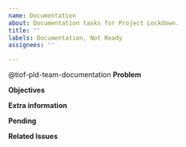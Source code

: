 ```yaml
---
name: Documentation
about: Documentation tasks for Project Lockdown.
title: ''
labels: Documentation, Not Ready
assignees: ''

---
```


@tiof-pld-team-documentation
**Problem**


**Objectives**


**Extra information**


**Pending**



**Related Issues**
